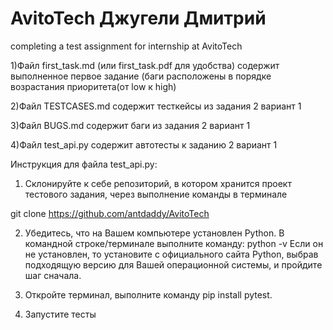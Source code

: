 # AvitoTech Джугели Дмитрий 
completing a test assignment for internship at AvitoTech

1)Файл first_task.md (или first_task.pdf для удобства) содержит выполненное первое задание (баги расположены в порядке возрастания приоритета(от low к high)

2)Файл TESTCASES.md содержит тесткейсы из задания 2 вариант 1

3)Файл BUGS.md содержит баги из задания 2 вариант 1

4)Файл test_api.py содержит автотесты к заданию 2 вариант 1

Инструкция для файла test_api.py:
1. Склонируйте к себе репозиторий, в котором хранится проект тестового задания, через выполнение команды в терминале

git clone https://github.com/antdaddy/AvitoTech

2. Убедитесь, что на Вашем компьютере установлен Python. В командной строке/терминале выполните команду:
python -v
Если он не установлен, то установите с официального сайта Python, выбрав подходящую версию для Вашей операционной системы, и пройдите шаг сначала.

3. Откройте терминал, выполните команду pip install pytest.

4. Запустите тесты
